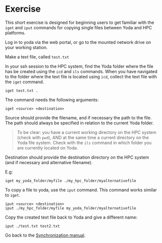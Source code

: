 # Exercise

This short exercise is designed for beginning users to get familiar with the `iget` and `iput` commands for copying single files between Yoda and HPC platforms.

Log in to yoda via the web portal, or go to the mounted network drive on your working station.

Make a text file, called `test.txt`

In your ssh session to the HPC system, find the Yoda folder where the file has be created using the `icd` and `ils` commands. When you have navigated to the folder where the text file is located using `icd`, collect the text file with the `iget` command. 

```
iget test.txt .  
```
The command needs the following arguments:

```
iget <source> <destination>
```

Source should provide the filename, and if necessary the path to the file. The path should always be specified in relation to the current Yoda folder.
> To be clear: you have a current working directory on the HPC system (check with `pwd`), AND at the same time a current directory on the Yoda file system. Check with the `ils` command in which folder you are currently located on Yoda.

Destination should provide the destination directory on the HPC system (and if necessary and alternative filename).

E.g:

``` 
iget my_yoda_folder/myfile ./my_hpc_folder/myalternativefile
```

To copy a file to yoda, use the `iput` command. This command works similar to `iget`.

```
iput <source> <destination>
iput ./my_hpc_folder/myfile my_yoda_folder/myalternativefile
```

Copy the created text file back to Yoda and give a different name:

```
iput ./test.txt test2.txt  
```

Go back to the [Synchronization manual](./Yoda.md).